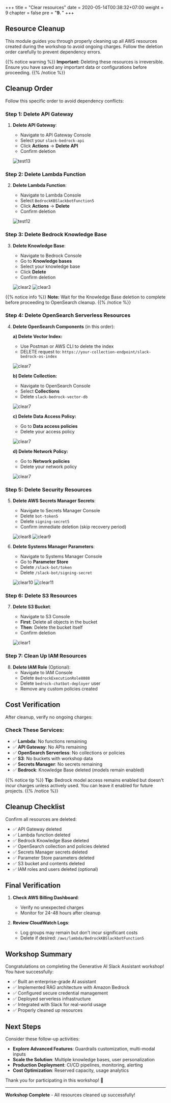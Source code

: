 +++
title = "Clear resources"
date = 2020-05-14T00:38:32+07:00
weight = 9
chapter = false
pre = "<b>9. </b>"
+++

## Resource Cleanup

This module guides you through properly cleaning up all AWS resources created during the workshop to avoid ongoing charges. Follow the deletion order carefully to prevent dependency errors.

{{% notice warning %}}
**Important:** Deleting these resources is irreversible. Ensure you have saved any important data or configurations before proceeding.
{{% /notice %}}

## Cleanup Order

Follow this specific order to avoid dependency conflicts:

### Step 1: Delete API Gateway

1. **Delete API Gateway**:
   - Navigate to API Gateway Console
   - Select your `slack-bedrock-api`
   - Click **Actions** → **Delete API**
   - Confirm deletion

   ![test13](/images/9/clear13.png?width=91pc)

### Step 2: Delete Lambda Function

2. **Delete Lambda Function**:
   - Navigate to Lambda Console
   - Select `BedrockKBSlackbotFunction5`
   - Click **Actions** → **Delete**
   - Confirm deletion

   ![test12](/images/9/clear12.png?width=91pc)

### Step 3: Delete Bedrock Knowledge Base

3. **Delete Knowledge Base**:
   - Navigate to Bedrock Console
   - Go to **Knowledge bases**
   - Select your knowledge base
   - Click **Delete**
   - Confirm deletion

   ![clear2](/images/9/clear2.png?width=91pc)
   ![clear3](/images/9/clear3.png?width=91pc)

{{% notice info %}}
**Note:** Wait for the Knowledge Base deletion to complete before proceeding to OpenSearch cleanup.
{{% /notice %}}

### Step 4: Delete OpenSearch Serverless Resources

4. **Delete OpenSearch Components** (in this order):

   **a) Delete Vector Index:**
   - Use Postman or AWS CLI to delete the index
   - DELETE request to: `https://your-collection-endpoint/slack-bedrock-os-index`

   ![clear7](/images/9/clear4.png?width=91pc)

   **b) Delete Collection:**
   - Navigate to OpenSearch Console
   - Select **Collections**
   - Delete `slack-bedrock-vector-db`

   ![clear7](/images/9/clear5.png?width=91pc)

   **c) Delete Data Access Policy:**
   - Go to **Data access policies**
   - Delete your access policy

   ![clear7](/images/9/clear6.png?width=91pc)

   **d) Delete Network Policy:**
   - Go to **Network policies**
   - Delete your network policy

   ![clear7](/images/9/clear7.png?width=91pc)

### Step 5: Delete Security Resources

5. **Delete AWS Secrets Manager Secrets**:
   - Navigate to Secrets Manager Console
   - Delete `bot-token5`
   - Delete `signing-secret5`
   - Confirm immediate deletion (skip recovery period)

   ![clear8](/images/9/clear8.png?width=91pc)
   ![clear9](/images/9/clear9.png?width=91pc)

6. **Delete Systems Manager Parameters**:
   - Navigate to Systems Manager Console
   - Go to **Parameter Store**
   - Delete `/slack-bot/token`
   - Delete `/slack-bot/signing-secret`

   ![clear10](/images/9/clear10.png?width=91pc)
   ![clear11](/images/9/clear11.png?width=91pc)

### Step 6: Delete S3 Resources

7. **Delete S3 Bucket**:
   - Navigate to S3 Console
   - **First**: Delete all objects in the bucket
   - **Then**: Delete the bucket itself
   - Confirm deletion

   ![clear1](/images/9/clear1.png?width=91pc)

### Step 7: Clean Up IAM Resources

8. **Delete IAM Role** (Optional):
   - Navigate to IAM Console
   - Delete `BedrockExecutionRole8888`
   - Delete `bedrock-chatbot-deployer` user
   - Remove any custom policies created

## Cost Verification

After cleanup, verify no ongoing charges:

### Check These Services:
- ✅ **Lambda**: No functions remaining
- ✅ **API Gateway**: No APIs remaining  
- ✅ **OpenSearch Serverless**: No collections or policies
- ✅ **S3**: No buckets with workshop data
- ✅ **Secrets Manager**: No secrets remaining
- ✅ **Bedrock**: Knowledge Base deleted (models remain enabled)

{{% notice tip %}}
**Tip:** Bedrock model access remains enabled but doesn't incur charges unless actively used. You can leave it enabled for future projects.
{{% /notice %}}

## Cleanup Checklist

Confirm all resources are deleted:

- ✅ API Gateway deleted
- ✅ Lambda function deleted
- ✅ Bedrock Knowledge Base deleted
- ✅ OpenSearch collection and policies deleted
- ✅ Secrets Manager secrets deleted
- ✅ Parameter Store parameters deleted
- ✅ S3 bucket and contents deleted
- ✅ IAM roles and users deleted (optional)

## Final Verification

1. **Check AWS Billing Dashboard**:
   - Verify no unexpected charges
   - Monitor for 24-48 hours after cleanup

2. **Review CloudWatch Logs**:
   - Log groups may remain but don't incur significant costs
   - Delete if desired: `/aws/lambda/BedrockKBSlackbotFunction5`

## Workshop Summary

Congratulations on completing the Generative AI Slack Assistant workshop! You have successfully:

- ✅ Built an enterprise-grade AI assistant
- ✅ Implemented RAG architecture with Amazon Bedrock
- ✅ Configured secure credential management
- ✅ Deployed serverless infrastructure
- ✅ Integrated with Slack for real-world usage
- ✅ Properly cleaned up resources

## Next Steps

Consider these follow-up activities:

- **Explore Advanced Features**: Guardrails customization, multi-modal inputs
- **Scale the Solution**: Multiple knowledge bases, user personalization
- **Production Deployment**: CI/CD pipelines, monitoring, alerting
- **Cost Optimization**: Reserved capacity, usage analytics

Thank you for participating in this workshop! 🎉

---

**Workshop Complete** - All resources cleaned up successfully!